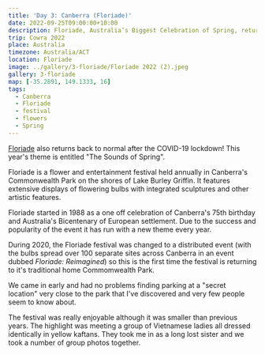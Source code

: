 ```yaml
---
title: 'Day 3: Canberra (Floriade)'
date: 2022-09-25T09:00:00+10:00
description: Floriade, Australia’s Biggest Celebration of Spring, returns to Commonwealth Park in Canberra.
trip: Cowra 2022
place: Australia
timezone: Australia/ACT
location: Floriade
image: ../gallery/3-floriade/Floriade 2022 (2).jpeg
gallery: 3-floriade
map: [-35.2891, 149.1333, 16]
tags:
  - Canberra
  - Floriade
  - festival
  - flowers
  - Spring
---
```


[Floriade](https://floriadeaustralia.com/) also returns back to normal after the COVID-19 lockdown! This year's theme is entitled "The Sounds of Spring".

Floriade is a flower and entertainment festival held annually in Canberra's Commonwealth Park on the shores of Lake Burley Griffin. It features extensive displays of flowering bulbs with integrated sculptures and other artistic features.

Floriade started in 1988 as a one off celebration of Canberra's 75th birthday and Australia's Bicentenary of European settlement. Due to the success and popularity of the event it has run with a new theme every year.

During 2020, the Floriade festival was changed to a distributed event (with the bulbs spread over 100 separate sites across Canberra in an event dubbed _Floriade: Reimagined_) so this is the first time the festival is returning to it's traditional home Commomwealth Park.

We came in early and had no problems finding parking at a "secret location" very close to the park that I've discovered and very few people seem to know about.

The festival was really enjoyable although it was smaller than previous years. The highlight was meeting a group of Vietnamese ladies all dressed identically in yellow kaftans. They took me in as a long lost sister and we took a number of group photos together.
